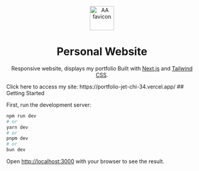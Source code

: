 <p align="center">
  <img src="./public/favicon.ico" alt="AA favicon" width="64" height="64">
</p>

<h1 align="center">
    Personal Website 
</h1>
<p align="center">
Responsive website, displays my portfolio Built with <a href="https://nextjs.org" target="_blank">Next.js</a> and <a href="https://tailwindcss.com" target="_blank">Tailwind CSS</a>.
  
</p>
Click here to access my site: https://portfolio-jet-chi-34.vercel.app/
## Getting Started

First, run the development server:

```bash
npm run dev
# or
yarn dev
# or
pnpm dev
# or
bun dev
```

Open [http://localhost:3000](http://localhost:3000) with your browser to see the result.
